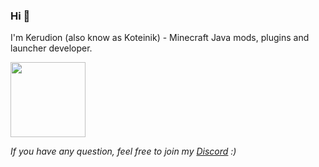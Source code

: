 ### Hi 👋
I'm Kerudion (also know as Koteinik) - Minecraft Java mods, plugins and launcher developer.

<img src="https://pbs.twimg.com/media/GPPg2uhWgAEDDfm.jpg" width="120">

*If you have any question, feel free to join my [Discord](https://discord.gg/fPbPhrQNSz) :)*
